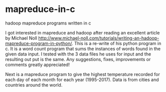# mapreduce-in-c
hadoop mapreduce programs written in c

I got interested in mapreduce and hadoop after reading an excellent article by Michael Noll http://www.michael-noll.com/tutorials/writing-an-hadoop-mapreduce-program-in-python/.  This is a re-write of his python program in c.  It is a word count program that
sums the instances of words found in the given data input.  I tested with the 3 data files he uses for input and the resulting out
put is the same. Any suggestions, fixes, improvements or comments greatly appreciated!

Next is a mapreduce program to  give the highest temperature recorded for each day of each month for each year (1995-2017).  Data is from cities and countries around the world.  
